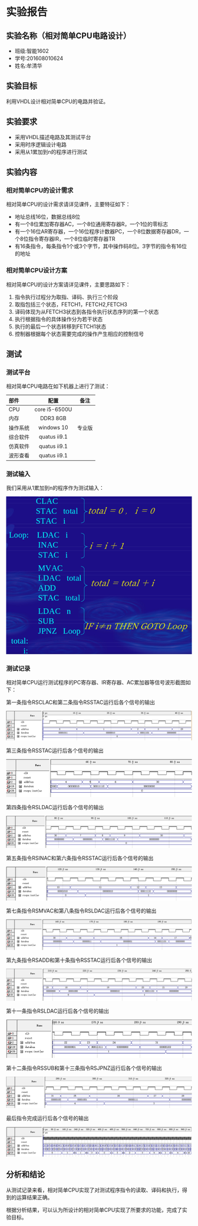 # 实验报告

## 实验名称（相对简单CPU电路设计）

* 班级:智能1602
* 学号:201608010624
* 姓名:牟清华

## 实验目标

利用VHDL设计相对简单CPU的电路并验证。

## 实验要求

* 采用VHDL描述电路及其测试平台
* 采用时序逻辑设计电路
* 采用从1累加到n的程序进行测试

## 实验内容

### 相对简单CPU的设计需求

相对简单CPU的设计需求请详见课件，主要特征如下：

* 地址总线16位，数据总线8位
* 有一个8位累加寄存器AC，一个8位通用寄存器R，一个1位的零标志
* 有一个16位AR寄存器，一个16位程序计数器PC，一个8位数据寄存器DR，一个8位指令寄存器IR，一个8位临时寄存器TR
* 有16条指令，每条指令1个或3个字节，其中操作码8位。3字节的指令有16位的地址

### 相对简单CPU设计方案

相对简单CPU的设计方案请详见课件，主要思路如下：

1. 指令执行过程分为取指、译码、执行三个阶段
1. 取指包括三个状态，FETCH1，FETCH2,FETCH3
2. 译码体现为从FETCH3状态到各指令执行状态序列的第一个状态
3. 执行根据指令的具体操作分为若干状态
4. 执行的最后一个状态转移到FETCH1状态
5. 控制器根据每个状态需要完成的操作产生相应的控制信号

## 测试

### 测试平台

相对简单CPU电路在如下机器上进行了测试：

| 部件     | 配置             | 备注   |
| :--------|:----------------:| :-----:|
| CPU      | core i5-6500U    |        |
| 内存     | DDR3 8GB         |        |
| 操作系统 | windows 10       | 专业版 |
| 综合软件 | quatus ii9.1     |        |
| 仿真软件 | quatus ii9.1     |        |
| 波形查看 | quatus ii9.1     |        |


### 测试输入

我们采用从1累加到n的程序作为测试输入：

![图1 测试程序](./1.png)

### 测试记录

相对简单CPU运行测试程序的PC寄存器、IR寄存器、AC累加器等信号波形截图如下：

第一条指令RSCLAC和第二条指令RSSTAC运行后各个信号的输出

![图3 波形输出示例](./2.png)

第三条指令RSSTAC运行后各个信号的输出

![图4 波形输出示例](./3.png)

第四条指令RSLDAC运行后各个信号的输出

![图5 波形输出示例](./4.png)

第五条指令RSINAC和第六条指令RSSTAC运行后各个信号的输出

![图6 波形输出示例](./5.png)

第七条指令RSMVAC和第八条指令RSLDAC运行后各个信号的输出

![图7 波形输出示例](./6.png)

第九条指令RSADD和第十条指令RSSTAC运行后各个信号的输出

![图8 波形输出示例](./7.png)

第十一条指令RSLDAC运行后各个信号的输出

![图9 波形输出示例](./8.png)

第十二条指令RSSUB和第十三条指令RSJPNZ运行后各个信号的输出

![图10 波形输出示例](./9.png)

最后指令完成运行后各个信号的输出

![图11 波形输出示例](./10.png)

## 分析和结论

从测试记录来看，相对简单CPU实现了对测试程序指令的读取、译码和执行，得到的运算结果正确。

根据分析结果，可以认为所设计的相对简单CPU实现了所要求的功能，完成了实验目标。


